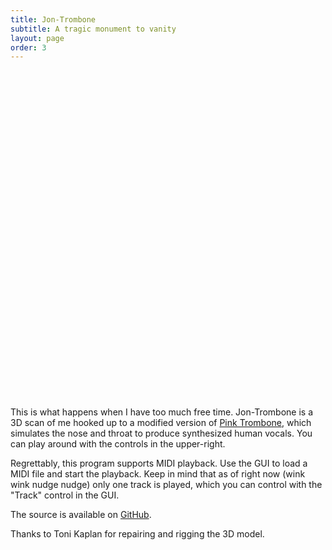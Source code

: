 ```yaml
---
title: Jon-Trombone
subtitle: A tragic monument to vanity
layout: page
order: 3
---
```


<!--
        ~
           .-~~^-.
         .'  O    \
        (_____,    \
         `----.     \
               \     \
                \     \
                 \     `.             _ _
                  \       ~- _ _ - ~       ~ - .
                   \                              ~-.
                    \                                `.
                     \    /               /       \    \
                      `. |         }     |         }    \
                        `|        /      |        /       \
                         |       /       |       /          \
                         |      /`- _ _ _|      /.- ~ ^-.     \
                         |     /         |     /          `.    \
                         |     |         |     |             -.   ` . _ _ _ _ _ _
                         |_____|         |_____|                ~ . _ _ _ _ _ _ _ >
-->

<style>
#jon-trombone-container {
    position: relative;
    width: 100%;
    padding-bottom: 100%;
    margin-top: 2.0rem;
    margin-bottom: 1.0rem;
}

#jon-trombone-container canvas {
    position: absolute;
    left: 0;
    top: 0;
    right: 0;
    bottom: 0;
    width: 100%;
    height: 100%;
}

</style>

<!-- Get latest version of Guify off of NPM -->
<script src="https://unpkg.com/guify"></script>
<script src="https://cdnjs.cloudflare.com/ajax/libs/three.js/84/three.min.js"></script>
<script src="dependencies/OrbitControls.js"></script>

<div id="jon-trombone-container"></div>

This is what happens when I have too much free time. Jon-Trombone is a 3D scan of me hooked
up to a modified version of [Pink Trombone](https://dood.al/pinktrombone/), 
which simulates the nose and throat to produce synthesized human vocals. You can play
around with the controls in the upper-right.

Regrettably, this program supports MIDI playback. Use the GUI to load a MIDI file and
start the playback. Keep in mind that as of right now (wink wink nudge nudge) only one 
track is played, which you can control with the "Track" control in the GUI.

The source is available on [GitHub](https://github.com/colejd/jon-trombone)</a>.

Thanks to Toni Kaplan for repairing and rigging the 3D model.

<script src="jon-trombone.js"></script>

